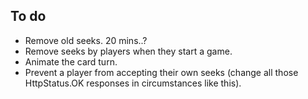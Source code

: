 ## To do

* Remove old seeks. 20 mins..?
* Remove seeks by players when they start a game.
* Animate the card turn.
* Prevent a player from accepting their own seeks (change all those HttpStatus.OK responses in circumstances like this).
